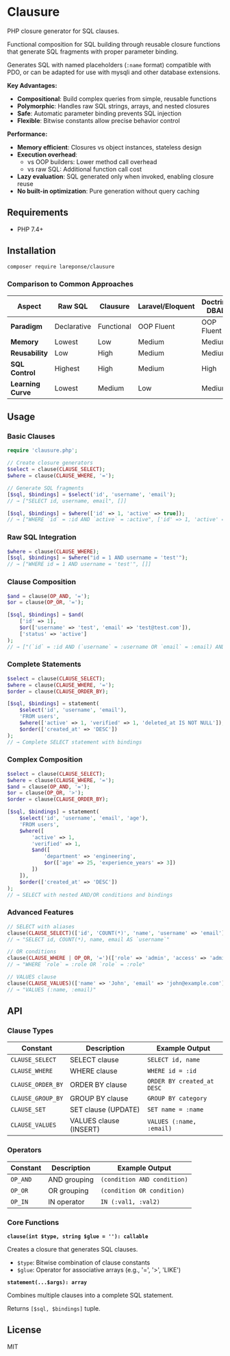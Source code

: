 # Clausure

PHP closure generator for SQL clauses.

Functional composition for SQL building through reusable closure functions that generate SQL fragments with proper parameter binding.

Generates SQL with named placeholders (`:name` format) compatible with PDO, or can be adapted for use with mysqli and other database extensions.

**Key Advantages:**
- **Compositional**: Build complex queries from simple, reusable functions
- **Polymorphic**: Handles raw SQL strings, arrays, and nested closures  
- **Safe**: Automatic parameter binding prevents SQL injection
- **Flexible**: Bitwise constants allow precise behavior control

**Performance:**
- **Memory efficient**: Closures vs object instances, stateless design
- **Execution overhead**:
    - vs OOP builders: Lower method call overhead
    - vs raw SQL: Additional function call cost
- **Lazy evaluation**: SQL generated only when invoked, enabling closure reuse
- **No built-in optimization**: Pure generation without query caching


## Requirements
- PHP 7.4+

## Installation
```bash
composer require lareponse/clausure
```

### Comparison to Common Approaches

| Aspect | Raw SQL | Clausure | Laravel/Eloquent | Doctrine DBAL |
|--------|---------|----------|------------------|---------------|
| **Paradigm** | Declarative | Functional | OOP Fluent | OOP Fluent |
| **Memory** | Lowest | Low | Medium | Medium |
| **Reusability** | Low | High | Medium | Medium |
| **SQL Control** | Highest | High | Medium | High |
| **Learning Curve** | Lowest | Medium | Low | Medium |


## Usage

### Basic Clauses

```php
require 'clausure.php';

// Create closure generators
$select = clause(CLAUSE_SELECT);
$where = clause(CLAUSE_WHERE, '=');

// Generate SQL fragments
[$sql, $bindings] = $select('id', 'username', 'email');
// → ["SELECT id, username, email", []]

[$sql, $bindings] = $where(['id' => 1, 'active' => true]);
// → ["WHERE `id` = :id AND `active` = :active", ['id' => 1, 'active' => true]]
```

### Raw SQL Integration

```php
$where = clause(CLAUSE_WHERE);
[$sql, $bindings] = $where("id = 1 AND username = 'test'");
// → ["WHERE id = 1 AND username = 'test'", []]
```

### Clause Composition

```php
$and = clause(OP_AND, '=');
$or = clause(OP_OR, '=');

[$sql, $bindings] = $and(
    ['id' => 1],
    $or(['username' => 'test', 'email' => 'test@test.com']),
    ['status' => 'active']
);
// → ["(`id` = :id AND (`username` = :username OR `email` = :email) AND `status` = :status)", {...bindings}]
```

### Complete Statements

```php
$select = clause(CLAUSE_SELECT);
$where = clause(CLAUSE_WHERE, '=');
$order = clause(CLAUSE_ORDER_BY);

[$sql, $bindings] = statement(
    $select('id', 'username', 'email'),
    'FROM users',
    $where(['active' => 1, 'verified' => 1, 'deleted_at IS NOT NULL']),
    $order(['created_at' => 'DESC'])
);
// → Complete SELECT statement with bindings
```

### Complex Composition

```php
$select = clause(CLAUSE_SELECT);
$where = clause(CLAUSE_WHERE, '=');
$and = clause(OP_AND, '=');
$or = clause(OP_OR, '>');
$order = clause(CLAUSE_ORDER_BY);

[$sql, $bindings] = statement(
    $select('id', 'username', 'email', 'age'),
    'FROM users',
    $where([
        'active' => 1,
        'verified' => 1,
        $and([
            'department' => 'engineering',
            $or(['age' => 25, 'experience_years' => 3])
        ])
    ]),
    $order(['created_at' => 'DESC'])
);
// → SELECT with nested AND/OR conditions and bindings
```

### Advanced Features

```php
// SELECT with aliases
clause(CLAUSE_SELECT)(['id', 'COUNT(*)', 'name', 'username' => 'email']);
// → "SELECT id, COUNT(*), name, email AS `username`"

// OR conditions
clause(CLAUSE_WHERE | OP_OR, '=')(['role' => 'admin', 'access' => 'admin']]);
// → "WHERE `role` = :role OR `role` = :role"

// VALUES clause
clause(CLAUSE_VALUES)(['name' => 'John', 'email' => 'john@example.com']);
// → "VALUES (:name, :email)"
```

## API

### Clause Types

| Constant | Description | Example Output |
|----------|-------------|----------------|
| `CLAUSE_SELECT` | SELECT clause | `SELECT id, name` |
| `CLAUSE_WHERE` | WHERE clause | `WHERE id = :id` |
| `CLAUSE_ORDER_BY` | ORDER BY clause | `ORDER BY created_at DESC` |
| `CLAUSE_GROUP_BY` | GROUP BY clause | `GROUP BY category` |
| `CLAUSE_SET` | SET clause (UPDATE) | `SET name = :name` |
| `CLAUSE_VALUES` | VALUES clause (INSERT) | `VALUES (:name, :email)` |

### Operators

| Constant | Description | Example Output |
|----------|-------------|----------------|
| `OP_AND` | AND grouping | `(condition AND condition)` |
| `OP_OR` | OR grouping | `(condition OR condition)` |
| `OP_IN` | IN operator | `IN (:val1, :val2)` |

### Core Functions

**`clause(int $type, string $glue = ''): callable`**

Creates a closure that generates SQL clauses.

- `$type`: Bitwise combination of clause constants
- `$glue`: Operator for associative arrays (e.g., '=', '>', 'LIKE')

**`statement(...$args): array`**

Combines multiple clauses into a complete SQL statement.

Returns `[$sql, $bindings]` tuple.



## License

MIT
